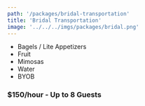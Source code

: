 ```yaml
---
path: '/packages/bridal-transportation'
title: 'Bridal Transportation'
image: '../../../imgs/packages/bridal.png'
---
```


* Bagels / Lite Appetizers
* Fruit
* Mimosas
* Water
* BYOB
### $150/hour - Up to 8 Guests